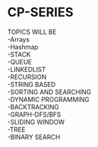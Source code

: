 # CP-SERIES
TOPICS WILL BE <br>
-Arrays <br>
-Hashmap <br>
-STACK <br>
-QUEUE <br>
-LINKEDLIST <br>
-RECURSION <br>
-STRING BASED <br>
-SORTING AND SEARCHING <br>
-DYNAMIC PROGRAMMING <br>
-BACKTRACKING <br>
-GRAPH-DFS/BFS <br>
-SLIDING WINDOW <br>
-TREE <br>
-BINARY SEARCH <br>

